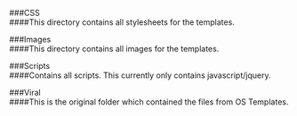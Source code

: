 <!--DESC Static Files-->
###CSS<br />
####This directory contains all stylesheets for the templates.<br />

###Images<br />
####This directory contains all images for the templates.<br />

###Scripts<br />
####Contains all scripts. This currently only contains javascript/jquery.<br />

###Viral<br />
####This is the original folder which contained the files from OS Templates.<br /><br />